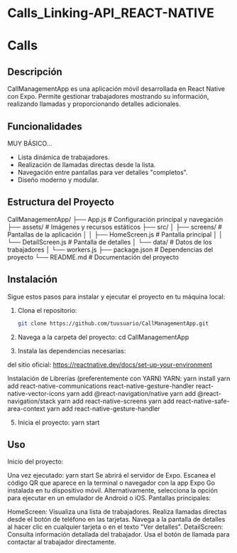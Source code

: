 # Calls_Linking-API_REACT-NATIVE
# Calls

## Descripción

CallManagementApp es una aplicación móvil desarrollada en React Native con Expo. Permite gestionar trabajadores mostrando su información, realizando llamadas y proporcionando detalles adicionales.

## Funcionalidades
MUY BÁSICO...
- Lista dinámica de trabajadores.
- Realización de llamadas directas desde la lista.
- Navegación entre pantallas para ver detalles "completos".
- Diseño moderno y modular.

## Estructura del Proyecto
CallManagementApp/ ├── App.js # Configuración principal y navegación ├── assets/ # Imágenes y recursos estáticos ├── src/ │ ├── screens/ # Pantallas de la aplicación │ │ ├── HomeScreen.js # Pantalla principal │ │ └── DetailScreen.js # Pantalla de detalles │ └── data/ # Datos de los trabajadores │ └── workers.js ├── package.json # Dependencias del proyecto └── README.md # Documentación del proyecto


## Instalación

Sigue estos pasos para instalar y ejecutar el proyecto en tu máquina local:

1. Clona el repositorio:
   ```bash
   git clone https://github.com/tuusuario/CallManagementApp.git
   
2. Navega a la carpeta del proyecto:
cd CallManagementApp

3. Instala las dependencias necesarias:

del sitio oficial: https://reactnative.dev/docs/set-up-your-environment 

Instalación de Librerías (preferentemente con YARN)
YARN:
yarn install
yarn add react-native-communications react-native-gesture-handler react-native-vector-icons
	yarn add @react-navigation/native
	yarn add @react-navigation/stack
	yarn add react-native-screens
	yarn add react-native-safe-area-context
	yarn add react-native-gesture-handler


5. Inicia el proyecto:
yarn start

## Uso
Inicio del proyecto:

Una vez ejecutado:
yarn start
Se abrirá el servidor de Expo.
Escanea el código QR que aparece en la terminal o navegador con la app Expo Go instalada en tu dispositivo móvil.
Alternativamente, selecciona la opción para ejecutar en un emulador de Android o iOS.
Pantallas principales:

HomeScreen:
Visualiza una lista de trabajadores.
Realiza llamadas directas desde el botón de teléfono en las tarjetas.
Navega a la pantalla de detalles al hacer clic en cualquier tarjeta o en el texto "Ver detalles".
DetailScreen:
Consulta información detallada del trabajador.
Usa el botón de llamada para contactar al trabajador directamente.
